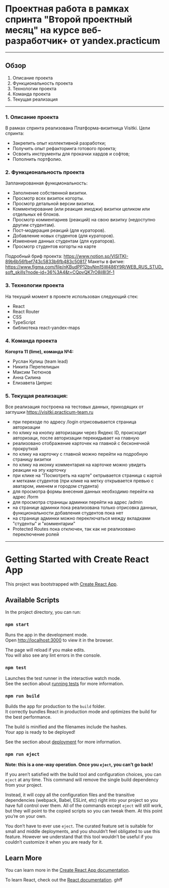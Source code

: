 # Проектная работа в рамках спринта "Второй проектный месяц" на курсе веб-разработчик+ от yandex.practicum
____

## Обзор
 1. Описание проекта
 2. Функциональность проекта
 3. Технологии проекта
 4. Команда проекта
 5. Текущая реализация
____

### 1. Описание проекта
В рамках спринта реализована Платформа-визитница Visitki. 
Цели спринта:
- Закрепить опыт коллективной разработки;
- Получить опыт рефакторинга готового проекта;
- Освоить инструменты для прокачки хардов и софтов;
- Пополнить портфолио.
### 2. Функциональность проекта
Запланированная функцмональность:
- Заполнение собственной визитки.
- Просмотр всех визиток когорты.
- Просмотр детальной версии визитки.
- Комментирование (или реакция эмоджи) визитки целиком или отдельных её блоков.
- Просмотр комментариев (реакций) на свою визитку (недоступно другим студентам).
- Пост-модерация реакций (для кураторов).
- Добавление новых студентов (для кураторов).
- Изменение данных студентам (для кураторов).
- Просмотр студентов когорты на карте

Подробный бриф проекта: https://www.notion.so/VISITKI-89b6b56fbef743c5833b6fb483c50817
Макеты в фигме: https://www.figma.com/file/nKBudPP12bvNm15W486Y9R/WEB_RUS_STUD_soft_skills?node-id=36%3A4&t=CQpvQK7rO8jl8l3f-1


### 3. Технологии проекта
На текущий момент в проекте использован следующий стек:
- React
- React Router
- CSS
- TypeScript
- библиотека react-yandex-maps

### 4. Команда проекта
**Когорта 11 (lime), команда №4:**
- Руслан Кулиш (team lead)
- Никита Перепелицын
- Максим Тютюнов
- Анна Силина
- Елизавета Циприс

### 5. Текущая реализация:
Все реализация построена на тестовых данных, приходящих от заглушки https://visitki.practicum-team.ru

- при переходе по адресу /login отрисовывается страница авторизации
- по клику на кнопку авторизации через Яндекс ID, происходит авторизаци, после авторизации перекидывает на 
  главную
- реализовано отображение карточек на главной с бесконечной прокруткой
- по клику на карточку с главной можно перейти на подробную страницу визитки
- по клику на иконку комментария на карточке можно увидеть реакции на эту карточку 
- при клике на "Посмотреть на карте" октрывается страница с картой и метками студентов (при клике на метку
    открывается превью с аватаром, именем и городом студента)
- для просмотра формы внесения данных необходимо перейти на адрес /form
- для просмотра страницы админки перейти на адрес /admin
- на странице админки пока реализована только отрисовка данных, функциональности добавления студентов пока нет
- на странице админки можно переключаться между вкладками "студенты" и "комментарии"
- Protected Routes пока отключен, так как не реализовано переключение ролей 


________________________________________________________________

# Getting Started with Create React App

This project was bootstrapped with [Create React App](https://github.com/facebook/create-react-app).

## Available Scripts

In the project directory, you can run:

### `npm start`

Runs the app in the development mode.\
Open [http://localhost:3000](http://localhost:3000) to view it in the browser.

The page will reload if you make edits.\
You will also see any lint errors in the console.

### `npm test`

Launches the test runner in the interactive watch mode.\
See the section about [running tests](https://facebook.github.io/create-react-app/docs/running-tests) for more information.

### `npm run build`

Builds the app for production to the `build` folder.\
It correctly bundles React in production mode and optimizes the build for the best performance.

The build is minified and the filenames include the hashes.\
Your app is ready to be deployed!

See the section about [deployment](https://facebook.github.io/create-react-app/docs/deployment) for more information.

### `npm run eject`

**Note: this is a one-way operation. Once you `eject`, you can’t go back!**

If you aren’t satisfied with the build tool and configuration choices, you can `eject` at any time. This command will remove the single build dependency from your project.

Instead, it will copy all the configuration files and the transitive dependencies (webpack, Babel, ESLint, etc) right into your project so you have full control over them. All of the commands except `eject` will still work, but they will point to the copied scripts so you can tweak them. At this point you’re on your own.

You don’t have to ever use `eject`. The curated feature set is suitable for small and middle deployments, and you shouldn’t feel obligated to use this feature. However we understand that this tool wouldn’t be useful if you couldn’t customize it when you are ready for it.

## Learn More

You can learn more in the [Create React App documentation](https://facebook.github.io/create-react-app/docs/getting-started).

To learn React, check out the [React documentation](https://reactjs.org/).
ghff
